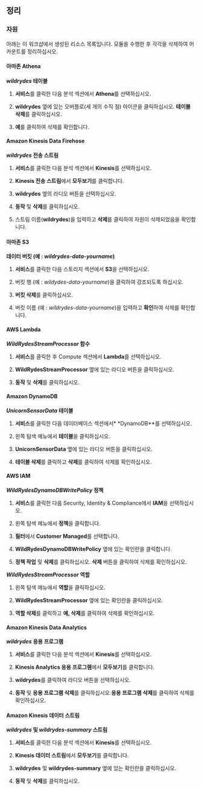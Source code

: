 ## 정리

### 자원

아래는 이 워크샵에서 생성된 리소스 목록입니다. 모듈을 수행한 후 각각을 삭제하여 어카운트를 정리하십시오.

#### 아마존 Athena

**_wildrydes_ 테이블**

1. **서비스**를 클릭한 다음 분석 섹션에서 **Athena**를 선택하십시오.

1. **wildrydes** 옆에 있는 오버플로(세 개의 수직 점) 아이콘을 클릭하십시오.
  **테이블 삭제**를 클릭하십시오.

1. **예**를 클릭하여 삭제를 확인합니다.

#### Amazon Kinesis Data Firehose

**_wildrydes_ 전송 스트림**

1. **서비스**를 클릭한 다음 분석 섹션에서 **Kinesis**를 선택하십시오.

1. **Kinesis 전송 스트림**에서 **모두보기**를 클릭합니다.

1. **wildrydes** 옆의 라디오 버튼을 선택하십시오.

1. **동작** 및 **삭제**를 클릭하십시오.

1. 스트림 이름(**wildrydes**)을 입력하고 **삭제**를 클릭하여 자원이 삭제되었음을 확인합니다.

#### 아마존 S3

**데이터 버킷 (예 : _wildrydes-data-yourname_)**

1. **서비스**를 클릭한 다음 스토리지 섹션에서 **S3**을 선택하십시오.

1. 버킷 행 (예 : _wildydes-data-yourname_)을 클릭하여 강조되도록 하십시오.

1. **버킷 삭제**를 클릭하십시오.

1. 버킷 이름 (예 : _wildrydes-data-yourname_)을 입력하고 **확인**하여 삭제를 확인합니다.

#### AWS Lambda

**_WildRydesStreamProcessor_ 함수**

1. **서비스**를 클릭한 후 Compute 섹션에서 **Lambda**를 선택하십시오.

1. **WildRydesStreamProcessor** 옆에 있는 라디오 버튼을 클릭하십시오.

1. **동작** 및 **삭제**를 클릭하십시오.

#### Amazon DynamoDB

**_UnicornSensorData_ 테이블**

1. **서비스**를 클릭한 다음 데이터베이스 섹션에서* *DynamoDB**를 선택하십시오.

1. 왼쪽 탐색 메뉴에서 **테이블**을 클릭하십시오.

1. **UnicornSensorData** 옆에 있는 라디오 버튼을 클릭하십시오.

1. **테이블 삭제**를 클릭하고 **삭제**를 클릭하여 삭제를 확인하십시오.

#### AWS IAM

**_WildRydesDynamoDBWritePolicy_ 정책**

1. **서비스**를 클릭한 다음  Security, Identity & Compliance에서 **IAM**을 선택하십시오.

1. 왼쪽 탐색 메뉴에서 **정책**을 클릭합니다.

1. **필터**에서 **Customer Managed**를 선택합니다.

1. **WildRydesDynamoDBWritePolicy** 옆에 있는 확인란을 클릭합니다.

1. **정책 작업** 및 **삭제**를 클릭하십시오. **삭제** 버튼을 클릭하여 삭제를 확인하십시오.

**_WildRydesStreamProcessor_ 역할**

1. 왼쪽 탐색 메뉴에서 **역할**을 클릭하십시오.

1. **WildRydesStreamProcessor** 옆에 있는 확인란을 클릭하십시오.

1. **역할 삭제**를 클릭하고 **예, 삭제**를 클릭하여 삭제를 확인하십시오.

#### Amazon Kinesis Data Analytics

**_wildrydes_ 응용 프로그램**

1. **서비스**를 클릭한 다음 분석 섹션에서 **Kinesis**를 선택하십시오.

1. **Kinesis Analytics 응용 프로그램**에서 **모두보기**를 클릭합니다.

1. **wildrydes**를 클릭하여 라디오 버튼을 선택하십시오.

1. **동작** 및 **응용 프로그램 삭제**를 클릭하십시오.**응용 프로그램 삭제**를 클릭하여
   삭제를 확인하십시오.

#### Amazon Kinesis 데이터 스트림

**_wildrydes_ 및 _wildrydes-summary_ 스트림**

1. **서비스**를 클릭한 다음 분석 섹션에서 **Kinesis**를 선택하십시오.

1. **Kinesis 데이터 스트림**에서 **모두보기**를 클릭합니다.

1. **wildrydes** 및 **wildrydes-summary** 옆에 있는 확인란을 클릭하십시오.

1. **동작** 및 **삭제**를 클릭하십시오.
